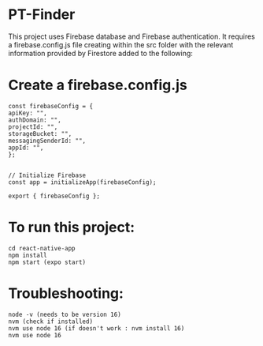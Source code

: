 # PT-Finder

This project uses Firebase database and Firebase authentication. It requires a firebase.config.js file creating within the src folder with the relevant information provided by Firestore added to the following:

# Create a firebase.config.js

```
const firebaseConfig = {
apiKey: "",
authDomain: "",
projectId: "",
storageBucket: "",
messagingSenderId: "",
appId: "",
};


// Initialize Firebase
const app = initializeApp(firebaseConfig);

export { firebaseConfig };
```

# To run this project:

```
cd react-native-app
npm install
npm start (expo start)
```

# Troubleshooting:

```
node -v (needs to be version 16)
nvm (check if installed)
nvm use node 16 (if doesn't work : nvm install 16)
nvm use node 16
```
